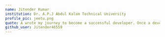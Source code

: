 ```yaml
---
name: Jitender Kumar
institution: Dr. A.P.J Abdul Kalam Technical University
profile_pic: jeetu.png
quote: A wrote my journey to become a successful developer. Once a developer always thinks like a developer.
github_user: Jitender46559
---
```

